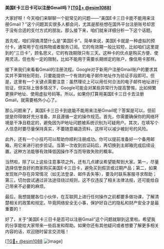 **美国E卡三日卡可以注册Gmail吗？[[TG💪+ @esim1088](https://t.me/s/esim1088)]**

大家好呀！今天咱们来聊聊一个挺常见的问题——“美国E卡三日卡能不能用来注册Gmail？”这个问题其实很多人都会问，尤其是那些想在国外平台注册账号却苦于没有合适的支付方式的朋友。那么接下来，咱们就来详细分析一下这个话题。

首先呢，咱们得搞清楚什么是“美国E卡”。简单来说，美国E卡就是一种虚拟的预付卡，通常用于在线购物或者服务订阅。它的有效期一般比较短，比如咱们这里提到的“三日卡”，顾名思义，它的有效期限只有三天。这种卡的优点是购买方便、使用灵活，但也有一定的限制，比如不能用于需要长期绑定的账户，像信用卡那样。

接下来我们来看看Gmail的注册流程。Google对于新用户注册Gmail账户的要求其实并不算特别苛刻，只要能提供一个有效的电子邮件地址作为验证手段即可。但是，这里有一个关键点需要注意：虽然理论上可以用任何合法的电子邮件地址进行验证，但实际上很多情况下，Google可能会对某些异常行为提高警惕，比如频繁更换IP地址、使用虚拟号码等。所以，如果你打算用美国E卡三日卡去注册Gmail，就需要格外小心了。

那么问题来了，美国E卡三日卡到底能不能用来注册Gmail呢？答案是可以，但前提是你得做好充分准备，并且遵循一定的操作规范。首先，你需要确保你的网络环境是干净且稳定的，避免因为IP地址问题被系统识别为可疑用户。其次，在填写个人信息时要尽量保持真实，不要随意编造资料，这样可以减少被封号的风险。

此外，还有一个小技巧可以帮助你顺利注册成功。你可以提前准备好一个备用邮箱，用它来进行初步验证。当第一次收到验证码后，再切换到主邮箱完成后续设置。这种方法能够有效降低因操作不当而导致失败的概率。

当然啦，除了以上这些注意事项之外，还有几点建议希望能帮到大家。第一，尽量选择信誉良好的商家购买美国E卡三日卡，避免买到假货或过期产品；第二，如果发现账户存在异常情况（如无法登录、邮件丢失等），要及时联系客服寻求帮助；第三，切勿尝试通过非法途径绕过规则，这不仅违反了相关法律法规，还可能给自己带来不必要的麻烦。

最后，我想提醒各位小伙伴，在互联网上进行任何操作之前都要多做功课，了解清楚相关的政策和规定。毕竟网络安全无小事，保护好自己的隐私和财产安全才是最重要的！

好了，关于“美国E卡三日卡是否可以注册Gmail”这个问题就聊到这里啦。希望我的分享能给大家带来一些启发和帮助。如果你还有其他疑问或者想要了解更多相关内容的话，欢迎随时留言交流哦！

[[TG💪+ @esim1088](https://t.me/s/esim1088) ![Image](https://i.postimg.cc/4NQfJmqS/Snipaste-2025-05-13-00-14-12.png)]